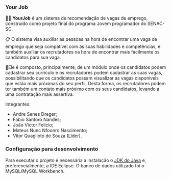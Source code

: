 ### Your Job 

📎📄 **YourJob** é um sistema de recomendação de vagas de emprego, construído como projeto final do programa Jovem programador do SENAC-SC.

📋 O sistema visa auxiliar as pessoas na hora de encontrar uma vaga de emprego que seja compatível com as suas habilidades e competências, e também auxiliar os recrutadores na hora de encontrar mais facilmente os candidatos para sua vaga.

🏢Ele é composto, principalmente, de um módulo onde os candidatos podem cadastrar seu currículo e os recrutadores podem cadastrar as suas vagas, possibilitando que os candidatos possam visualizar as vagas  disponíveis que estão mais próximas do seu perfil. Desta forma, os recrutadores podem ter também um contato mais próximo com os seus candidatos, levando a uma contratação mais assertiva.

Integrantes:

  - Andre Senes Dreger;
  - Fabio Santoro Nandes;
  - João Victor Felício;
  - Mateus Nunc Nfoonro Nascimento; 
  - Vitor Quaglioto de Souza (Líder).
 
    
### Configuração para desenvolvimento

Para executar o projeto é necessária a instalação o [JDK do Java](https://www.oracle.com/technetwork/pt/java/javase/downloads/jdk8-downloads-2133151.html) 
e, preferencialmente, a IDE Eclipse.
O banco de dados utilizado foi o MySQL/MySQL Workbench.
